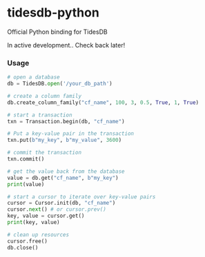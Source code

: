 # tidesdb-python

Official Python binding for TidesDB

In active development.. Check back later!


### Usage

```py
# open a database
db = TidesDB.open('/your_db_path')

# create a column family
db.create_column_family("cf_name", 100, 3, 0.5, True, 1, True)

# start a transaction
txn = Transaction.begin(db, "cf_name")

# Put a key-value pair in the transaction
txn.put(b"my_key", b"my_value", 3600)

# commit the transaction
txn.commit()

# get the value back from the database
value = db.get("cf_name", b"my_key")
print(value)

# start a cursor to iterate over key-value pairs
cursor = Cursor.init(db, "cf_name")
cursor.next() # or cursor.prev()
key, value = cursor.get()
print(key, value)

# clean up resources
cursor.free()
db.close()
```
